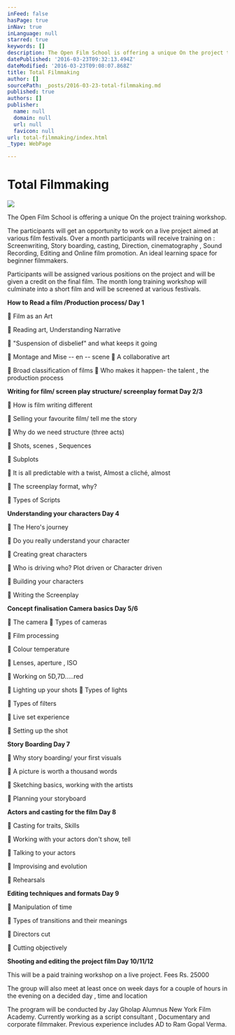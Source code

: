 ```yaml
---
inFeed: false
hasPage: true
inNav: true
inLanguage: null
starred: true
keywords: []
description: The Open Film School is offering a unique On the project training workshop.
datePublished: '2016-03-23T09:32:13.494Z'
dateModified: '2016-03-23T09:08:07.868Z'
title: Total Filmmaking
author: []
sourcePath: _posts/2016-03-23-total-filmmaking.md
published: true
authors: []
publisher:
  name: null
  domain: null
  url: null
  favicon: null
url: total-filmmaking/index.html
_type: WebPage

---
```

# Total Filmmaking
![](https://the-grid-user-content.s3-us-west-2.amazonaws.com/93ac82bf-f746-4b46-b148-b101bcbf5d6e.jpg)

The Open Film School is offering a unique On the project training workshop.

The participants will get an opportunity to work on a live project aimed at various film festivals. Over a month participants will receive training on : Screenwriting, Story boarding, casting, Direction, cinematography , Sound Recording, Editing and Online film promotion. An ideal learning space for beginner filmmakers.

Participants will be assigned various positions on the project and will be given a credit on the final film. The month long training workshop will culminate into a short film and will be screened at various festivals. 

**How to Read a film /Production process/ Day 1**

 Film as an Art

 Reading art, Understanding Narrative

 "Suspension of disbelief" and what keeps it going

 Montage and Mise -- en -- scene  A collaborative art

 Broad classification of films  Who makes it happen- the talent , the production process

**Writing for film/ screen play structure/ screenplay format Day 2/3**

 How is film writing different

 Selling your favourite film/ tell me the story

 Why do we need structure (three acts)

 Shots, scenes , Sequences

 Subplots

 It is all predictable with a twist, Almost a cliché, almost

 The screenplay format, why?

 Types of Scripts

**Understanding your characters Day 4**

 The Hero's journey

 Do you really understand your character

 Creating great characters

 Who is driving who? Plot driven or Character driven

 Building your characters

 Writing the Screenplay

**Concept finalisation Camera basics Day 5/6**

 The camera  Types of cameras

 Film processing

 Colour temperature

 Lenses, aperture , ISO

 Working on 5D,7D.....red

 Lighting up your shots  Types of lights

 Types of filters

 Live set experience

 Setting up the shot

**Story Boarding Day 7**

 Why story boarding/ your first visuals

 A picture is worth a thousand words

 Sketching basics, working with the artists

 Planning your storyboard

**Actors and casting for the film Day 8**

 Casting for traits, Skills

 Working with your actors don't show, tell

 Talking to your actors

 Improvising and evolution

 Rehearsals

**Editing techniques and formats Day 9**

 Manipulation of time

 Types of transitions and their meanings

 Directors cut

 Cutting objectively

**Shooting and editing the project film Day 10/11/12**

This will be a paid training workshop on a live project. Fees Rs. 25000

The group will also meet at least once on week days for a couple of hours in the evening on a decided day , time and location

The program will be conducted by Jay Gholap Alumnus New York Film Academy. Currently working as a script consultant , Documentary and corporate filmmaker. Previous experience includes AD to Ram Gopal Verma.